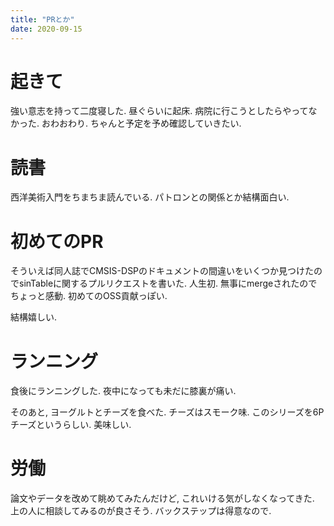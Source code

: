 ```yaml
---
title: "PRとか"
date: 2020-09-15
---
```


# 起きて
強い意志を持って二度寝した. 昼ぐらいに起床. 病院に行こうとしたらやってなかった. おわおわり. ちゃんと予定を予め確認していきたい.

# 読書
西洋美術入門をちまちま読んでいる. パトロンとの関係とか結構面白い.

# 初めてのPR
そういえば同人誌でCMSIS-DSPのドキュメントの間違いをいくつか見つけたのでsinTableに関するプルリクエストを書いた. 人生初. 無事にmergeされたのでちょっと感動. 初めてのOSS貢献っぽい.

結構嬉しい.
# ランニング
食後にランニングした. 夜中になっても未だに膝裏が痛い.

そのあと, ヨーグルトとチーズを食べた. チーズはスモーク味. このシリーズを6Pチーズというらしい. 美味しい.

# 労働
論文やデータを改めて眺めてみたんだけど, これいける気がしなくなってきた. 上の人に相談してみるのが良さそう. バックステップは得意なので.